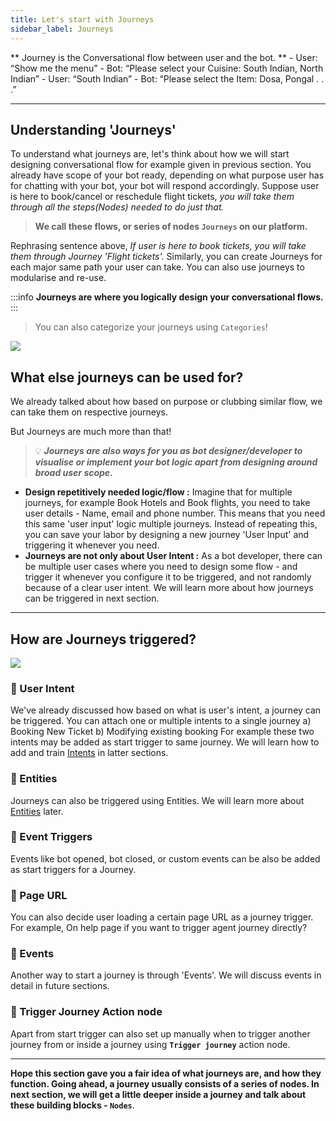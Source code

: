 ```yaml
---
title: Let's start with Journeys
sidebar_label: Journeys
---
```


** Journey is the Conversational flow between user and the bot. **
    - User: “Show me the menu”
    - Bot: “Please select your Cuisine: South Indian, North Indian”
    - User: “South Indian”
    - Bot: “Please select the Item: Dosa, Pongal . . .”

<!-- Update a screenshot of a journey-->


---
## Understanding 'Journeys'
To understand what journeys are, let's think about how we will start designing conversational flow for example given in previous section. 
You already have scope of your bot ready, depending on what purpose user has for chatting with your bot, your bot will respond accordingly. Suppose user is here to book/cancel or reschedule flight tickets, *you will take them through all the steps(Nodes) needed to do just that.*

> **We call these flows, or series of nodes `Journeys` on our platform.**

Rephrasing sentence above, *If user is here to book tickets, you will take them through Journey 'Flight tickets'.*
Similarly, you can create Journeys for each major same path your user can take. You can also use journeys to modularise and re-use. 

:::info
**Journeys are where you logically design your conversational flows.** 
:::

> You can also categorize your journeys using `Categories`!


![](https://i.imgur.com/SIfo2pR.png)




## What else journeys can be used for?

We already talked about how based on purpose or clubbing similar flow, we can take them on respective journeys. 

But Journeys are much more than that!
> :bulb: ***Journeys are also ways for you as bot designer/developer to visualise or implement your bot logic apart from designing around broad user scope.***

* **Design repetitively needed logic/flow :** 
Imagine that for multiple journeys, for example Book Hotels and Book flights, you need to take user details - Name, email and phone number. This means that you need this same 'user input' logic multiple journeys. Instead of repeating this, you can save your labor by designing a new journey 'User Input' and triggering it whenever you need.  
* **Journeys are not only about User Intent :**
As a bot developer, there can be multiple user cases where you need to design some flow - and trigger it whenever you configure it to be triggered, and not randomly because of a clear user intent. We will learn more about how journeys can be triggered in next section. 

---
## How are Journeys triggered? 

![](https://i.imgur.com/gPqIjG3.gif)

<!-- update a screenshot of journey triggers -->


### :pushpin: User Intent
We've already discussed how based on what is user's intent, a journey can be triggered. 
You can attach one or multiple intents to a single journey
a) Booking New Ticket
b) Modifying existing booking
For example these two intents may be added as start trigger to same journey.
We will learn how to add and train [Intents](./natural-language-understanding/intents) in latter sections.

### :pushpin: Entities
Journeys can also be triggered using Entities. We will learn more about [Entities](./natural-language-understanding/entities) later.

### :pushpin: Event Triggers
Events like bot opened, bot closed, or custom events can be also be added as start triggers for a Journey.

### :pushpin: Page URL
You can also decide user loading a certain page URL as a journey trigger. For example, On help page if you want to trigger agent journey directly? 

### :pushpin: Events

Another way to start a journey is through 'Events'. We will discuss events in detail in future sections. 


### :pushpin: Trigger Journey Action node

Apart from start trigger can also set up manually when to trigger another journey from  or inside a journey using **`Trigger journey`** action node.


---

**Hope this section gave you a fair idea of what journeys are, and how they function. Going ahead, a journey usually consists of a series of nodes. In next section, we will get a little deeper inside a journey and talk about these building blocks - `Nodes`**.